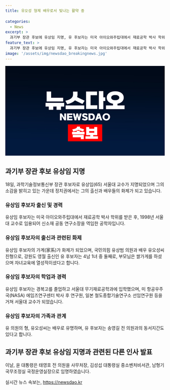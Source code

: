 ```yaml
---
title: 유오성 형제 배우로서 빛나는 활약 중

categories:
  - News
excerpt: >
  과기부 장관 후보에 유상임 지명, 유 후보자는 미국 아이오와주립대에서 재료공학 박사 학위를 취득한 후 서울대 교수로 임용됐고, 가계와 출신 지역에 대한 이야기가 돌았다. 유 후보자는 경복고와 서울대를 거쳐 미 항공우주국(NASA)에서 연구원으로 근무한 후, 서울대 교수가 됐다. 유 후보자의 가족 중 국민의힘 유상범 의원과 배우 유오성씨가 있으며, 유상임은 검사장에서 고향인 강원 홍천·횡성·영월·평창 선거구에서 의원으로 활동 중이다. 덕성여대 교수인 유 후보자의 아내와 민주평화통일자문회의 사무처장 등에 대한 인선도 발표됐다.
feature_text: >
  과기부 장관 후보에 유상임 지명, 유 후보자는 미국 아이오와주립대에서 재료공학 박사 학위를 취득한 후 서울대 교수로 임용됐고, 가계와 출신 지역에 대한 이야기가 돌았다. 유 후보자는 경복고와 서울대를 거쳐 미 항공우주국(NASA)에서 연구원으로 근무한 후, 서울대 교수가 됐다. 유 후보자의 가족 중 국민의힘 유상범 의원과 배우 유오성씨가 있으며, 유상임은 검사장에서 고향인 강원 홍천·횡성·영월·평창 선거구에서 의원으로 활동 중이다. 덕성여대 교수인 유 후보자의 아내와 민주평화통일자문회의 사무처장 등에 대한 인선도 발표됐다.
image: '/assets/img/newsdao_breakingnews.jpg'
---
```


<p><img src="/assets/img/newsdao_breakingnews.jpg" alt="firstkoreanews 속보" /></p>

<h2 data-ke-size="size26">과기부 장관 후보 유상임 지명</h2>

<p data-ke-size="size16">18일, 과학기술정보통신부 장관 후보자로 유상임(65) 서울대 교수가 지명되었으며 그의 소감을 밝히고 있는 가운데 정치권에서는 그의 출신과 배우들의 화제가 되고 있습니다.</p>

<h3>유상임 후보자 출신 및 경력</h3>

<p data-ke-size="size16">유상임 후보자는 미국 아이오와주립대에서 재료공학 박사 학위를 받은 후, 1998년 서울대 교수로 임용되어 신소재 공동 연구소장을 역임한 공학자입니다.</p>

<h3>유상임 후보자의 출신과 관련된 화제</h3>

<p data-ke-size="size16">유상임 후보자의 가계(家系)가 화제가 되었으며, 국민의힘 유상범 의원과 배우 유오성씨 친형으로, 강원도 영월 출신인 유 후보자는 4남 1녀 중 둘째로, 부모님은 쌀가게를 하셨으며 자녀교육에 열성적이셨다고 합니다.</p>

<h3>유상임 후보자의 학업과 경력</h3>

<p data-ke-size="size16">유상임 후보자는 경복고를 졸업하고 서울대 무기재료공학과에 입학했으며, 미 항공우주국(NASA) 에임즈연구센터 박사 후 연구원, 일본 철도종합기술연구소 선임연구원 등을 거쳐 서울대 교수가 되었습니다.</p>

<h3>유상임 후보자의 가족과 관계</h3>

<p data-ke-size="size16">유 의원의 형, 유오성씨는 배우로 유명하며, 유 후보자는 송영길 전 의원과의 동서지간도 있다고 합니다.</p>

<h2 data-ke-size="size26">과기부 장관 후보 유상임 지명과 관련된 다른 인사 발표</h2>

<p data-ke-size="size16">이날, 윤 대통령은 태영호 전 의원을 사무처장, 김성섭 대통령실 중소벤처비서관, 남형기 국무조정실 국정운영실장으로 임명하였습니다.</p>
실시간 뉴스 속보는, <a href="https://newsdao.kr" rel="dofollow">https://newsdao.kr</a>



